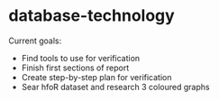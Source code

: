 database-technology
===================
Current goals:
- Find tools to use for verification
- Finish first sections of report
- Create step-by-step plan for verification
- Sear hfoR dataset and research 3 coloured graphs
